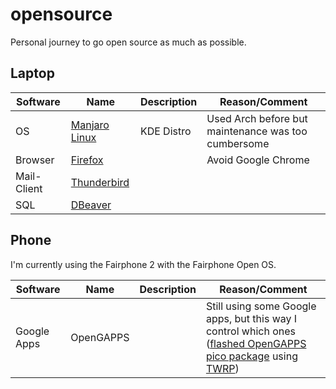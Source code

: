 # opensource
Personal journey to go open source as much as possible.

## Laptop
| Software | Name | Description | Reason/Comment |
| --- | --- | --- | --- |
| OS | [Manjaro Linux](https://de.manjaro.org/) | KDE Distro | Used Arch before but maintenance was too cumbersome |
| Browser | [Firefox](https://www.mozilla.org/en-US/firefox/) | | Avoid Google Chrome |
| Mail-Client | [Thunderbird](https://www.thunderbird.net/) | | |
| SQL | [DBeaver](https://dbeaver.io/) | | |

## Phone
I'm currently using the Fairphone 2 with the Fairphone Open OS.

| Software | Name | Description | Reason/Comment |
| --- | --- | --- | --- |
| Google Apps | OpenGAPPS | | Still using some Google apps, but this way I control which ones ([flashed OpenGAPPS pico package](https://forum.fairphone.com/t/pencil2-install-opengapps-step-by-step-guide/17524?u=johannes&source_topic_id=22507) using  [TWRP](https://twrp.me/)) |
